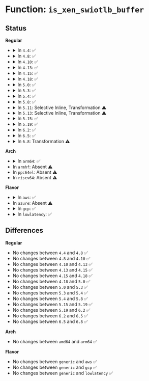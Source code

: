 # Function: <code>is_xen_swiotlb_buffer</code>

## Status
<b>Regular</b>
<ul>
<li>
<details>
<summary>In <code>4.4</code>: ✅</summary>

```c
int is_xen_swiotlb_buffer(dma_addr_t dma_addr);
```

**Collision:** Unique Static

**Inline:** No

**Transformation:** False

**Instances:**

```
In drivers/xen/swiotlb-xen.c (ffffffff814d47b0)
Location: drivers/xen/swiotlb-xen.c:139
Inline: False
```
**Symbols:**

```
ffffffff814d47b0-ffffffff814d4991: is_xen_swiotlb_buffer (STB_LOCAL)
```
</details>
</li>
<li>
<details>
<summary>In <code>4.8</code>: ✅</summary>

```c
int is_xen_swiotlb_buffer(dma_addr_t dma_addr);
```

**Collision:** Unique Static

**Inline:** No

**Transformation:** False

**Instances:**

```
In drivers/xen/swiotlb-xen.c (ffffffff81525760)
Location: drivers/xen/swiotlb-xen.c:139
Inline: False
```
**Symbols:**

```
ffffffff81525760-ffffffff81525973: is_xen_swiotlb_buffer (STB_LOCAL)
```
</details>
</li>
<li>
<details>
<summary>In <code>4.10</code>: ✅</summary>

```c
int is_xen_swiotlb_buffer(dma_addr_t dma_addr);
```

**Collision:** Unique Static

**Inline:** No

**Transformation:** False

**Instances:**

```
In drivers/xen/swiotlb-xen.c (ffffffff81551c20)
Location: drivers/xen/swiotlb-xen.c:139
Inline: False
```
**Symbols:**

```
ffffffff81551c20-ffffffff81551e33: is_xen_swiotlb_buffer (STB_LOCAL)
```
</details>
</li>
<li>
<details>
<summary>In <code>4.13</code>: ✅</summary>

```c
int is_xen_swiotlb_buffer(dma_addr_t dma_addr);
```

**Collision:** Unique Static

**Inline:** No

**Transformation:** False

**Instances:**

```
In drivers/xen/swiotlb-xen.c (ffffffff815663c0)
Location: drivers/xen/swiotlb-xen.c:141
Inline: False
```
**Symbols:**

```
ffffffff815663c0-ffffffff81566606: is_xen_swiotlb_buffer (STB_LOCAL)
```
</details>
</li>
<li>
<details>
<summary>In <code>4.15</code>: ✅</summary>

```c
int is_xen_swiotlb_buffer(dma_addr_t dma_addr);
```

**Collision:** Unique Static

**Inline:** No

**Transformation:** False

**Instances:**

```
In drivers/xen/swiotlb-xen.c (ffffffff815ca560)
Location: drivers/xen/swiotlb-xen.c:141
Inline: False
```
**Symbols:**

```
ffffffff815ca560-ffffffff815ca7bf: is_xen_swiotlb_buffer (STB_LOCAL)
```
</details>
</li>
<li>
<details>
<summary>In <code>4.18</code>: ✅</summary>

```c
int is_xen_swiotlb_buffer(dma_addr_t dma_addr);
```

**Collision:** Unique Static

**Inline:** No

**Transformation:** False

**Instances:**

```
In drivers/xen/swiotlb-xen.c (ffffffff81602de0)
Location: drivers/xen/swiotlb-xen.c:127
Inline: False
```
**Symbols:**

```
ffffffff81602de0-ffffffff81603032: is_xen_swiotlb_buffer (STB_LOCAL)
```
</details>
</li>
<li>
<details>
<summary>In <code>5.0</code>: ✅</summary>

```c
int is_xen_swiotlb_buffer(dma_addr_t dma_addr);
```

**Collision:** Unique Static

**Inline:** No

**Transformation:** False

**Instances:**

```
In drivers/xen/swiotlb-xen.c (ffffffff8161df10)
Location: drivers/xen/swiotlb-xen.c:125
Inline: False
```
**Symbols:**

```
ffffffff8161df10-ffffffff8161e12c: is_xen_swiotlb_buffer (STB_LOCAL)
```
</details>
</li>
<li>
<details>
<summary>In <code>5.3</code>: ✅</summary>

```c
int is_xen_swiotlb_buffer(dma_addr_t dma_addr);
```

**Collision:** Unique Static

**Inline:** No

**Transformation:** False

**Instances:**

```
In drivers/xen/swiotlb-xen.c (ffffffff81650f50)
Location: drivers/xen/swiotlb-xen.c:100
Inline: False
Direct callers:
  - drivers/xen/swiotlb-xen.c:xen_swiotlb_sync_single_for_device
  - drivers/xen/swiotlb-xen.c:xen_swiotlb_sync_single_for_device
  - drivers/xen/swiotlb-xen.c:xen_swiotlb_sync_single_for_cpu
  - drivers/xen/swiotlb-xen.c:xen_swiotlb_sync_single_for_cpu
```
**Symbols:**

```
ffffffff81650f50-ffffffff8165118f: is_xen_swiotlb_buffer (STB_LOCAL)
```
</details>
</li>
<li>
<details>
<summary>In <code>5.4</code>: ✅</summary>

```c
int is_xen_swiotlb_buffer(dma_addr_t dma_addr);
```

**Collision:** Unique Static

**Inline:** No

**Transformation:** False

**Instances:**

```
In drivers/xen/swiotlb-xen.c (ffffffff816734f0)
Location: drivers/xen/swiotlb-xen.c:102
Inline: False
Direct callers:
  - drivers/xen/swiotlb-xen.c:xen_swiotlb_sync_single_for_device
  - drivers/xen/swiotlb-xen.c:xen_swiotlb_sync_single_for_device
  - drivers/xen/swiotlb-xen.c:xen_swiotlb_sync_single_for_cpu
  - drivers/xen/swiotlb-xen.c:xen_swiotlb_sync_single_for_cpu
```
**Symbols:**

```
ffffffff816734f0-ffffffff8167372f: is_xen_swiotlb_buffer (STB_LOCAL)
```
</details>
</li>
<li>
<details>
<summary>In <code>5.8</code>: ✅</summary>

```c
int is_xen_swiotlb_buffer(dma_addr_t dma_addr);
```

**Collision:** Unique Static

**Inline:** No

**Transformation:** False

**Instances:**

```
In drivers/xen/swiotlb-xen.c (ffffffff81723780)
Location: drivers/xen/swiotlb-xen.c:102
Inline: False
Direct callers:
  - drivers/xen/swiotlb-xen.c:xen_swiotlb_sync_sg_for_device
  - drivers/xen/swiotlb-xen.c:xen_swiotlb_sync_sg_for_device
  - drivers/xen/swiotlb-xen.c:xen_swiotlb_sync_sg_for_cpu
  - drivers/xen/swiotlb-xen.c:xen_swiotlb_sync_sg_for_cpu
```
**Symbols:**

```
ffffffff81723780-ffffffff81723a08: is_xen_swiotlb_buffer (STB_LOCAL)
```
</details>
</li>
<li>
<details>
<summary>In <code>5.11</code>: Selective Inline, Transformation ⚠️</summary>

**Collision:** Unique Static

**Inline:** Selective

**Transformation:** True

**Instances:**

```
In drivers/xen/swiotlb-xen.c (ffffffff81740480)
Location: drivers/xen/swiotlb-xen.c:104
Inline: True
Direct callers:
  - drivers/xen/swiotlb-xen.c:xen_swiotlb_sync_single_for_device
  - drivers/xen/swiotlb-xen.c:xen_swiotlb_sync_single_for_cpu
```
**Symbols:**

```
ffffffff81740480-ffffffff8174074f: is_xen_swiotlb_buffer.isra.0 (STB_LOCAL)
```
</details>
</li>
<li>
<details>
<summary>In <code>5.13</code>: Selective Inline, Transformation ⚠️</summary>

**Collision:** Unique Static

**Inline:** Selective

**Transformation:** True

**Instances:**

```
In drivers/xen/swiotlb-xen.c (ffffffff81723f30)
Location: drivers/xen/swiotlb-xen.c:92
Inline: True
Direct callers:
  - drivers/xen/swiotlb-xen.c:xen_swiotlb_sync_single_for_device
  - drivers/xen/swiotlb-xen.c:xen_swiotlb_sync_single_for_cpu
```
**Symbols:**

```
ffffffff81723f30-ffffffff817240e3: is_xen_swiotlb_buffer.isra.0 (STB_LOCAL)
```
</details>
</li>
<li>
<details>
<summary>In <code>5.15</code>: ✅</summary>

```c
int is_xen_swiotlb_buffer(struct device *dev, dma_addr_t dma_addr);
```

**Collision:** Unique Static

**Inline:** No

**Transformation:** False

**Instances:**

```
In drivers/xen/swiotlb-xen.c (ffffffff817a2dc0)
Location: drivers/xen/swiotlb-xen.c:92
Inline: False
Direct callers:
  - drivers/xen/swiotlb-xen.c:xen_swiotlb_sync_single_for_device
  - drivers/xen/swiotlb-xen.c:xen_swiotlb_sync_single_for_cpu
  - drivers/xen/swiotlb-xen.c:xen_swiotlb_unmap_page
```
**Symbols:**

```
ffffffff817a2dc0-ffffffff817a2f80: is_xen_swiotlb_buffer (STB_LOCAL)
```
</details>
</li>
<li>
<details>
<summary>In <code>5.19</code>: ✅</summary>

```c
int is_xen_swiotlb_buffer(struct device *dev, dma_addr_t dma_addr);
```

**Collision:** Unique Static

**Inline:** No

**Transformation:** False

**Instances:**

```
In drivers/xen/swiotlb-xen.c (ffffffff818dd040)
Location: drivers/xen/swiotlb-xen.c:91
Inline: False
Direct callers:
  - drivers/xen/swiotlb-xen.c:xen_swiotlb_sync_single_for_device
  - drivers/xen/swiotlb-xen.c:xen_swiotlb_sync_single_for_cpu
  - drivers/xen/swiotlb-xen.c:xen_swiotlb_unmap_page
```
**Symbols:**

```
ffffffff818dd040-ffffffff818dd20f: is_xen_swiotlb_buffer (STB_LOCAL)
```
</details>
</li>
<li>
<details>
<summary>In <code>6.2</code>: ✅</summary>

```c
int is_xen_swiotlb_buffer(struct device *dev, dma_addr_t dma_addr);
```

**Collision:** Unique Static

**Inline:** No

**Transformation:** False

**Instances:**

```
In drivers/xen/swiotlb-xen.c (ffffffff81a30490)
Location: drivers/xen/swiotlb-xen.c:91
Inline: False
Direct callers:
  - drivers/xen/swiotlb-xen.c:xen_swiotlb_sync_single_for_device
  - drivers/xen/swiotlb-xen.c:xen_swiotlb_sync_single_for_cpu
  - drivers/xen/swiotlb-xen.c:xen_swiotlb_unmap_page
```
**Symbols:**

```
ffffffff81a30490-ffffffff81a3067b: is_xen_swiotlb_buffer (STB_LOCAL)
```
</details>
</li>
<li>
<details>
<summary>In <code>6.5</code>: ✅</summary>

```c
int is_xen_swiotlb_buffer(struct device *dev, dma_addr_t dma_addr);
```

**Collision:** Unique Static

**Inline:** No

**Transformation:** False

**Instances:**

```
In drivers/xen/swiotlb-xen.c (ffffffff81a79ca0)
Location: drivers/xen/swiotlb-xen.c:91
Inline: False
Direct callers:
  - drivers/xen/swiotlb-xen.c:xen_swiotlb_sync_single_for_device
  - drivers/xen/swiotlb-xen.c:xen_swiotlb_sync_single_for_cpu
  - drivers/xen/swiotlb-xen.c:xen_swiotlb_unmap_page
```
**Symbols:**

```
ffffffff81a79ca0-ffffffff81a79e90: is_xen_swiotlb_buffer (STB_LOCAL)
```
</details>
</li>
<li>
<details>
<summary>In <code>6.8</code>: Transformation ⚠️</summary>

```c
int is_xen_swiotlb_buffer(struct device *dev, dma_addr_t dma_addr);
```

**Collision:** Unique Static

**Inline:** No

**Transformation:** True

**Instances:**

```
In drivers/xen/swiotlb-xen.c (0)
Location: drivers/xen/swiotlb-xen.c:91
Inline: False
Direct callers:
  - drivers/xen/swiotlb-xen.c:xen_swiotlb_sync_single_for_device
  - drivers/xen/swiotlb-xen.c:xen_swiotlb_sync_single_for_cpu
  - drivers/xen/swiotlb-xen.c:xen_swiotlb_unmap_page
```
**Symbols:**

```
ffffffff81acc110-ffffffff81acc34b: is_xen_swiotlb_buffer (STB_LOCAL)
ffffffff821f3472-ffffffff821f348f: is_xen_swiotlb_buffer.cold (STB_LOCAL)
```
</details>
</li>
</ul>
<b>Arch</b>
<ul>
<li>
<details>
<summary>In <code>arm64</code>: ✅</summary>

```c
int is_xen_swiotlb_buffer(dma_addr_t dma_addr);
```

**Collision:** Unique Static

**Inline:** No

**Transformation:** False

**Instances:**

```
In drivers/xen/swiotlb-xen.c (ffff80001083d790)
Location: drivers/xen/swiotlb-xen.c:102
Inline: False
Direct callers:
  - drivers/xen/swiotlb-xen.c:xen_swiotlb_sync_single_for_device
  - drivers/xen/swiotlb-xen.c:xen_swiotlb_sync_single_for_cpu
  - drivers/xen/swiotlb-xen.c:xen_swiotlb_sync_single_for_cpu
```
**Symbols:**

```
ffff80001083d790-ffff80001083d850: is_xen_swiotlb_buffer (STB_LOCAL)
```
</details>
</li>
<li>
In <code>armhf</code>: Absent ⚠️
</li>
<li>
In <code>ppc64el</code>: Absent ⚠️
</li>
<li>
In <code>riscv64</code>: Absent ⚠️
</li>
</ul>
<b>Flavor</b>
<ul>
<li>
<details>
<summary>In <code>aws</code>: ✅</summary>

```c
int is_xen_swiotlb_buffer(dma_addr_t dma_addr);
```

**Collision:** Unique Static

**Inline:** No

**Transformation:** False

**Instances:**

```
In drivers/xen/swiotlb-xen.c (ffffffff816391e0)
Location: drivers/xen/swiotlb-xen.c:102
Inline: False
Direct callers:
  - drivers/xen/swiotlb-xen.c:xen_swiotlb_sync_single_for_device
  - drivers/xen/swiotlb-xen.c:xen_swiotlb_sync_single_for_device
  - drivers/xen/swiotlb-xen.c:xen_swiotlb_sync_single_for_cpu
  - drivers/xen/swiotlb-xen.c:xen_swiotlb_sync_single_for_cpu
```
**Symbols:**

```
ffffffff816391e0-ffffffff8163941f: is_xen_swiotlb_buffer (STB_LOCAL)
```
</details>
</li>
<li>
In <code>azure</code>: Absent ⚠️
</li>
<li>
<details>
<summary>In <code>gcp</code>: ✅</summary>

```c
int is_xen_swiotlb_buffer(dma_addr_t dma_addr);
```

**Collision:** Unique Static

**Inline:** No

**Transformation:** False

**Instances:**

```
In drivers/xen/swiotlb-xen.c (ffffffff81667330)
Location: drivers/xen/swiotlb-xen.c:102
Inline: False
Direct callers:
  - drivers/xen/swiotlb-xen.c:xen_swiotlb_sync_single_for_device
  - drivers/xen/swiotlb-xen.c:xen_swiotlb_sync_single_for_device
  - drivers/xen/swiotlb-xen.c:xen_swiotlb_sync_single_for_cpu
  - drivers/xen/swiotlb-xen.c:xen_swiotlb_sync_single_for_cpu
```
**Symbols:**

```
ffffffff81667330-ffffffff8166756f: is_xen_swiotlb_buffer (STB_LOCAL)
```
</details>
</li>
<li>
<details>
<summary>In <code>lowlatency</code>: ✅</summary>

```c
int is_xen_swiotlb_buffer(dma_addr_t dma_addr);
```

**Collision:** Unique Static

**Inline:** No

**Transformation:** False

**Instances:**

```
In drivers/xen/swiotlb-xen.c (ffffffff816818f0)
Location: drivers/xen/swiotlb-xen.c:102
Inline: False
Direct callers:
  - drivers/xen/swiotlb-xen.c:xen_swiotlb_sync_single_for_device
  - drivers/xen/swiotlb-xen.c:xen_swiotlb_sync_single_for_device
  - drivers/xen/swiotlb-xen.c:xen_swiotlb_sync_single_for_cpu
  - drivers/xen/swiotlb-xen.c:xen_swiotlb_sync_single_for_cpu
```
**Symbols:**

```
ffffffff816818f0-ffffffff81681b2f: is_xen_swiotlb_buffer (STB_LOCAL)
```
</details>
</li>
</ul>

## Differences
<b>Regular</b>
<ul>
<li>
No changes between <code>4.4</code> and <code>4.8</code> ✅
</li>
<li>
No changes between <code>4.8</code> and <code>4.10</code> ✅
</li>
<li>
No changes between <code>4.10</code> and <code>4.13</code> ✅
</li>
<li>
No changes between <code>4.13</code> and <code>4.15</code> ✅
</li>
<li>
No changes between <code>4.15</code> and <code>4.18</code> ✅
</li>
<li>
No changes between <code>4.18</code> and <code>5.0</code> ✅
</li>
<li>
No changes between <code>5.0</code> and <code>5.3</code> ✅
</li>
<li>
No changes between <code>5.3</code> and <code>5.4</code> ✅
</li>
<li>
No changes between <code>5.4</code> and <code>5.8</code> ✅
</li>
<li>
No changes between <code>5.15</code> and <code>5.19</code> ✅
</li>
<li>
No changes between <code>5.19</code> and <code>6.2</code> ✅
</li>
<li>
No changes between <code>6.2</code> and <code>6.5</code> ✅
</li>
<li>
No changes between <code>6.5</code> and <code>6.8</code> ✅
</li>
</ul>
<b>Arch</b>
<ul>
<li>
No changes between <code>amd64</code> and <code>arm64</code> ✅
</li>
</ul>
<b>Flavor</b>
<ul>
<li>
No changes between <code>generic</code> and <code>aws</code> ✅
</li>
<li>
No changes between <code>generic</code> and <code>gcp</code> ✅
</li>
<li>
No changes between <code>generic</code> and <code>lowlatency</code> ✅
</li>
</ul>
